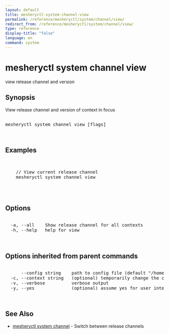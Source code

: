 ```yaml
---
layout: default
title: mesheryctl-system-channel-view
permalink: /reference/mesheryctl/system/channel/view/
redirect_from: /reference/mesheryctl/system/channel/view/
type: reference
display-title: "false"
language: en
command: system
---
```


# mesheryctl system channel view

view release channel and version

## Synopsis

View release channel and version of context in focus

<pre class='codeblock-pre'>
<div class='codeblock'>
mesheryctl system channel view [flags]

</div>
</pre> 

## Examples

<pre class='codeblock-pre'>
<div class='codeblock'>

	// View current release channel
	mesheryctl system channel view
	

</div>
</pre> 

## Options

<pre class='codeblock-pre'>
<div class='codeblock'>
  -a, --all    Show release channel for all contexts
  -h, --help   help for view

</div>
</pre>

## Options inherited from parent commands

<pre class='codeblock-pre'>
<div class='codeblock'>
      --config string    path to config file (default "/home/admin-pc/.meshery/config.yaml")
  -c, --context string   (optional) temporarily change the current context.
  -v, --verbose          verbose output
  -y, --yes              (optional) assume yes for user interactive prompts.

</div>
</pre>

## See Also

* [mesheryctl system channel](channel/)	 - Switch between release channels

